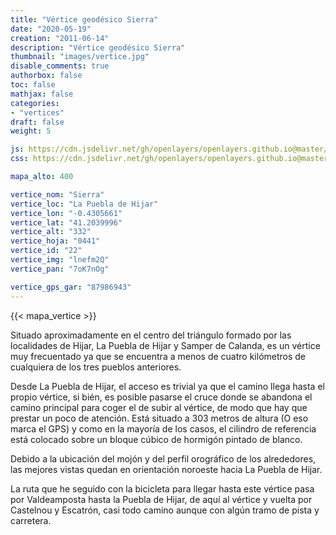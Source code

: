 ```yaml
---
title: "Vértice geodésico Sierra"
date: "2020-05-19"
creation: "2011-06-14"
description: "Vértice geodésico Sierra"
thumbnail: "images/vertice.jpg"
disable_comments: true
authorbox: false
toc: false
mathjax: false
categories:
- "vertices"
draft: false
weight: 5

js: https://cdn.jsdelivr.net/gh/openlayers/openlayers.github.io@master/en/v6.3.1/build/ol.js
css: https://cdn.jsdelivr.net/gh/openlayers/openlayers.github.io@master/en/v6.3.1/css/ol.css

mapa_alto: 400

vertice_nom: "Sierra"
vertice_loc: "La Puebla de Hijar"
vertice_lon: "-0.4305661"
vertice_lat: "41.2039996"
vertice_alt: "332"
vertice_hoja: "0441"
vertice_id: "22"
vertice_img: "lnefm2Q"
vertice_pan: "7oK7nOg"

vertice_gps_gar: "87986943"
---
```

{{< mapa_vertice >}}

Situado aproximadamente en el centro del triángulo formado por las localidades de Hijar, La Puebla de Hijar y Samper de Calanda, es un vértice muy frecuentado ya que se encuentra a menos de cuatro kilómetros de cualquiera de los tres pueblos anteriores.

Desde La Puebla de Hijar, el acceso es trivial ya que el camino llega hasta el propio vértice, si bién, es posible pasarse el cruce donde se abandona el camino principal para coger el de subir al vértice, de modo que hay que prestar un poco de atención. Está situado a 303 metros de altura (O eso marca el GPS) y como en la mayoría de los casos, el cilindro de referencia está colocado sobre un bloque cúbico de hormigón pintado de blanco.

Debido a la ubicación del mojón y del perfil orográfico de los alrededores, las mejores vistas quedan en orientación noroeste hacia La Puebla de Hijar.

La ruta que he seguido con la bicicleta para llegar hasta este vértice pasa por Valdeamposta hasta la Puebla de Hijar, de aquí al vértice y vuelta por Castelnou y Escatrón, casi todo camino aunque con algún tramo de pista y carretera.

